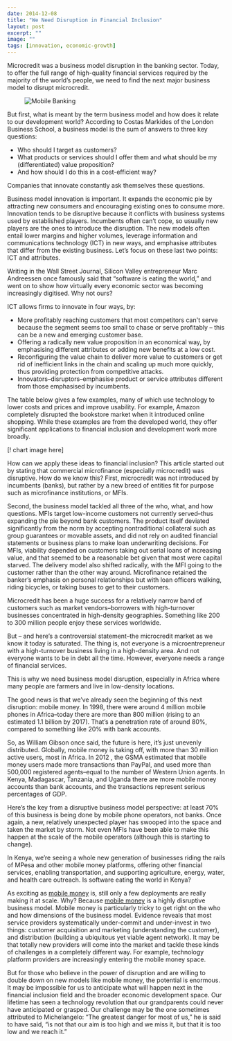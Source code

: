 ```yaml
---
date: 2014-12-08
title: "We Need Disruption in Financial Inclusion"
layout: post
excerpt: ""
image: ""
tags: [innovation, economic-growth]
---
```

<p>Microcredit was a business model disruption in the banking sector. Today, to offer the full range of high-quality financial services required by the majority of the world’s people, we need to find the next major business model to disrupt microcredit.</p><figure class="kg-card kg-image-card"><img src="https://pubs.ghost.io/uploads/pubs-story-5.jpg" class="kg-image" alt="Mobile Banking" loading="lazy" title="Photo credit: flickr.com/photos/kiwanja"></figure><p>But first, what is meant by the term business model and how does it relate to our development world? According to Costas Markides of the London Business School, a business model is the sum of answers to three key questions:</p><ul><li>Who should I target as customers?</li><li>What products or services should I offer them and what should be my (differentiated) value proposition?</li><li>And how should I do this in a cost-efficient way?</li></ul><p>Companies that innovate constantly ask themselves these questions.</p><p>Business model innovation is important. It expands the economic pie by attracting new consumers and encouraging existing ones to consume more. Innovation tends to be disruptive because it conflicts with business systems used by established players. Incumbents often can’t cope, so usually new players are the ones to introduce the disruption. The new models often entail lower margins and higher volumes, leverage information and communications technology (ICT) in new ways, and emphasise attributes that differ from the existing business. Let’s focus on these last two points: ICT and attributes.</p><p>Writing in the Wall Street Journal, Silicon Valley entrepreneur Marc Andreessen once famously said that “software is eating the world,” and went on to show how virtually every economic sector was becoming increasingly digitised. Why not ours?</p><p>ICT allows firms to innovate in four ways, by:</p><ul><li>More profitably reaching customers that most competitors can't serve because the segment seems too small to chase or serve profitably – this can be a new and emerging customer base.</li><li>Offering a radically new value proposition in an economical way, by emphasising different attributes or adding new benefits at a low cost.</li><li>Reconfiguring the value chain to deliver more value to customers or get rid of inefficient links in the chain and scaling up much more quickly, thus providing protection from competitive attacks.</li><li>Innovators–disruptors–emphasise product or service attributes different from those emphasised by incumbents.</li></ul><p>The table below gives a few examples, many of which use technology to lower costs and prices and improve usability. For example, Amazon completely disrupted the bookstore market when it introduced online shopping. While these examples are from the developed world, they offer significant applications to financial inclusion and development work more broadly.</p><p>[! chart image here]</p><p>How can we apply these ideas to financial inclusion? This article started out by stating that commercial microfinance (especially microcredit) was disruptive. How do we know this? First, microcredit was not introduced by incumbents (banks), but rather by a new breed of entities fit for purpose such as microfinance institutions, or MFIs.</p><p>Second, the business model tackled all three of the who, what, and how questions. MFIs target low-income customers not currently served–thus expanding the pie beyond bank customers. The product itself deviated significantly from the norm by accepting nontraditional collateral such as group guarantees or movable assets, and did not rely on audited financial statements or business plans to make loan underwriting decisions. For MFIs, viability depended on customers taking out serial loans of increasing value, and that seemed to be a reasonable bet given that most were capital starved. The delivery model also shifted radically, with the MFI going to the customer rather than the other way around. Microfinance retained the banker’s emphasis on personal relationships but with loan officers walking, riding bicycles, or taking buses to get to their customers.</p><p>Microcredit has been a huge success for a relatively narrow band of customers such as market vendors–borrowers with high-turnover businesses concentrated in high-density geographies. Something like 200 to 300 million people enjoy these services worldwide.</p><p>But – and here’s a controversial statement–the microcredit market as we know it today is saturated. The thing is, not everyone is a microentrepreneur with a high-turnover business living in a high-density area. And not everyone wants to be in debt all the time. However, everyone needs a range of financial services.</p><p>This is why we need business model disruption, especially in Africa where many people are farmers and live in low-density locations.</p><p>The good news is that we’ve already seen the beginning of this next disruption: mobile money. In 1998, there were around 4 million mobile phones in Africa–today there are more than 800 million (rising to an estimated 1.1 billion by 2017). That’s a penetration rate of around 80%, compared to something like 20% with bank accounts.</p><p>So, as William Gibson once said, the future is here, it’s just unevenly distributed. Globally, mobile money is taking off, with more than 30 million active users, most in Africa. In 2012 , the GSMA estimated that mobile money users made more transactions than PayPal, and used more than 500,000 registered agents–equal to the number of Western Union agents. In Kenya, Madagascar, Tanzania, and Uganda there are more mobile money accounts than bank accounts, and the transactions represent serious percentages of GDP.</p><p>Here’s the key from a disruptive business model perspective: at least 70% of this business is being done by mobile phone operators, not banks. Once again, a new, relatively unexpected player has swooped into the space and taken the market by storm. Not even MFIs have been able to make this happen at the scale of the mobile operators (although this is starting to change).</p><p>In Kenya, we’re seeing a whole new generation of businesses riding the rails of MPesa and other mobile money platforms, offering other financial services, enabling transportation, and supporting agriculture, energy, water, and health care outreach. Is software eating the world in Kenya?</p><p>As exciting as <a href="http://www.google.com/url?q=http%3A%2F%2Fbit.ly%2F1nd1MYW&amp;sa=D&amp;sntz=1&amp;usg=AFQjCNFz_wBX3s28-7ZhRe_YHlIm2pK64A">mobile money</a> is, still only a few deployments are really making it at scale. Why? Because <a href="http://bit.ly/1nd1MYW">mobile money</a> is a highly disruptive business model. Mobile money is particularly tricky to get right on the who and how dimensions of the business model. Evidence reveals that most service providers systematically under-commit and under-invest in two things: customer acquisition and marketing (understanding the customer), and distribution (building a ubiquitous yet viable agent network). It may be that totally new providers will come into the market and tackle these kinds of challenges in a completely different way. For example, technology platform providers are increasingly entering the mobile money space.</p><p>But for those who believe in the power of disruption and are willing to double down on new models like mobile money, the potential is enormous. It may be impossible for us to anticipate what will happen next in the financial inclusion field and the broader economic development space. Our lifetime has seen a technology revolution that our grandparents could never have anticipated or grasped. Our challenge may be the one sometimes attributed to Michelangelo: “The greatest danger for most of us,” he is said to have said, “is not that our aim is too high and we miss it, but that it is too low and we reach it.”</p>
  